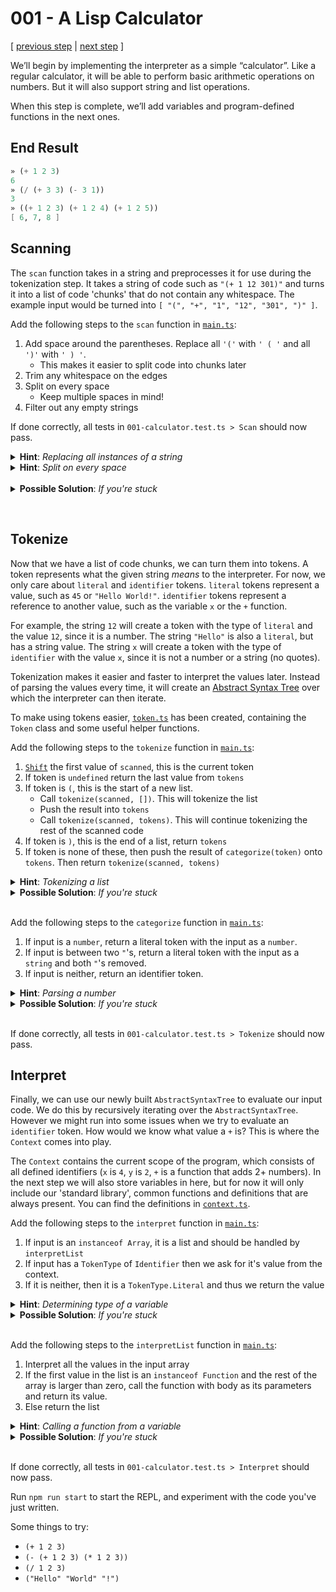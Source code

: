 # 001 - A Lisp Calculator

[ [previous step](./000%20-%20Introduction.md) | [next step](./002%20-%20Variables.md) ]

We’ll begin by implementing the interpreter as a simple “calculator”. Like a regular calculator, it will be able to perform basic arithmetic operations on numbers. But it will also support string and list operations.

When this step is complete, we’ll add variables and program-defined functions in the next ones.

## End Result

```scheme
» (+ 1 2 3)
6
» (/ (+ 3 3) (- 3 1))
3
» ((+ 1 2 3) (+ 1 2 4) (+ 1 2 5))
[ 6, 7, 8 ]
```

## Scanning

The `scan` function takes in a string and preprocesses it for use during the tokenization step. It takes a string of code such as `"(+ 1 12 301)"` and turns it into a list of code 'chunks' that do not contain any whitespace. The example input would be turned into `[ "(", "+", "1", "12", "301", ")" ]`.

Add the following steps to the `scan` function in [`main.ts`](../src/main.ts):

1. Add space around the parentheses. Replace all `'('` with `' ( '` and all `')'` with `' ) '`.
   - This makes it easier to split code into chunks later
1. Trim any whitespace on the edges
1. Split on every space
   - Keep multiple spaces in mind!
1. Filter out any empty strings

If done correctly, all tests in `001-calculator.test.ts > Scan` should now pass.

<details> 
  <summary> <b>Hint</b>: <i>Replacing all instances of a string</i> </summary>

```js
string.replaceAll(replaceString, withString);

"ABBABBA".replaceAll("A", " A "); // => " A BB A BB A "
```

</details>

<details> 
  <summary> <b>Hint</b>: <i>Split on every space</i> </summary>

```js
string.split(/\s+/);

"A AB    BA".split(/\s+/); // => ["A", "AB", "BA"]
```

</details>
&nbsp;
<details> 
  <summary> <b>Possible Solution</b>: <i>If you're stuck</i> </summary>

```ts
export const scan = (input: string): Scan => {
  return input
    .replaceAll("(", " ( ")
    .replaceAll(")", " ) ")
    .trim()
    .split(/\s+/);
};
```

</details>

&nbsp;

## Tokenize

Now that we have a list of code chunks, we can turn them into tokens. A token represents what the given string _means_ to the interpreter. For now, we only care about `literal` and `identifier` tokens. `literal` tokens represent a value, such as `45` or `"Hello World!"`. `identifier` tokens represent a reference to another value, such as the variable `x` or the `+` function.

For example, the string `12` will create a token with the type of `literal` and the value `12`, since it is a number. The string `"Hello"` is also a `literal`, but has a string value. The string `x` will create a token with the type of `identifier` with the value `x`, since it is not a number or a string (no quotes).

Tokenization makes it easier and faster to interpret the values later. Instead of parsing the values every time, it will create an [Abstract Syntax Tree](https://www.wikiwand.com/en/Abstract_syntax_tree) over which the interpreter can then iterate.

To make using tokens easier, [`token.ts`](../src/token.ts) has been created, containing the `Token` class and some useful helper functions.

Add the following steps to the `tokenize` function in [`main.ts`](../src/main.ts):

1. [`Shift`](https://developer.mozilla.org/en-US/docs/Web/JavaScript/Reference/Global_Objects/Array/shift) the first value of `scanned`, this is the current token
1. If token is `undefined` return the last value from `tokens`
1. If token is `(`, this is the start of a new list.
   - Call `tokenize(scanned, [])`. This will tokenize the list
   - Push the result into `tokens`
   - Call `tokenize(scanned, tokens)`. This will continue tokenizing the rest of the scanned code
1. If token is `)`, this is the end of a list, return `tokens`
1. If token is none of these, then push the result of `categorize(token)` onto `tokens`. Then return `tokenize(scanned, tokens)`

<details> 
  <summary> <b>Hint</b>: <i>Tokenizing a list</i> </summary>

```js
const list = tokenize(scanned, []);
tokens.push(list);
return tokenize(scanned, tokens);
```

</details>

<details> 
  <summary> <b>Possible Solution</b>: <i>If you're stuck</i> </summary>

```ts
export const tokenize = (
  scanned: Scan,
  tokens: TokenizedCode[] = []
): TokenizedCode => {
  const token: ScannedCode | undefined = scanned.shift();

  switch (token) {
    case undefined:
      return tokens.pop()!; // Force not null/undefined
    case "(":
      const list = tokenize(scanned, []);
      tokens.push(list);
      return tokenize(scanned, tokens);
    case ")":
      return tokens;
    default:
      const categorized = categorize(token);
      const next = tokens.concat(categorized);
      return tokenize(scanned, next);
  }
};
```

</details>
&nbsp;

Add the following steps to the `categorize` function in [`main.ts`](../src/main.ts):

1. If input is a `number`, return a literal token with the input as a `number`.
1. If input is between two `"`'s, return a literal token with the input as a `string` and both `"`'s removed.
1. If input is neither, return an identifier token.

<details> 
  <summary> <b>Hint</b>: <i>Parsing a number</i> </summary>

```js
const number = parseFloat(input);

// Trying to parse a non number will return NaN (Not a Number)
// So to check if a string is a number:
const isNumber = !isNaN(parseFloat(input));
```

There is a helper function for checking `isNumber` in [`util.ts`](../src/util.ts)

</details>

<details> 
  <summary> <b>Possible Solution</b>: <i>If you're stuck</i> </summary>

```ts
export const categorize = (input: ScannedCode): Token => {
  if (isNumber(input)) return Token.literal(parseFloat(input));

  if (input.at(0) === `"` && input.at(-1) === `"`)
    return Token.literal(input.slice(1, -1));

  return Token.identifier(input);
};
```

</details>
&nbsp;

If done correctly, all tests in `001-calculator.test.ts > Tokenize` should now pass.

## Interpret

Finally, we can use our newly built `AbstractSyntaxTree` to evaluate our input code. We do this by recursively iterating over the `AbstractSyntaxTree`. However we might run into some issues when we try to evaluate an `identifier` token. How would we know what value a `+` is? This is where the `Context` comes into play.

The `Context` contains the current scope of the program, which consists of all defined identifiers (`x` is `4`, `y` is `2`, `+` is a function that adds 2+ numbers). In the next step we will also store variables in here, but for now it will only include our 'standard library', common functions and definitions that are always present. You can find the definitions in [`context.ts`](../src/context.ts).

Add the following steps to the `interpret` function in [`main.ts`](../src/main.ts):

1. If input is an `instanceof Array`, it is a list and should be handled by `interpretList`
1. If input has a `TokenType` of `Identifier` then we ask for it's value from the context.
1. If it is neither, then it is a `TokenType.Literal` and thus we return the value

<details> 
  <summary> <b>Hint</b>: <i>Determining type of a variable</i> </summary>

```js
// If the value is a primitive
const isString = typeof input === "string";

// If the value is an object
const isArray = input instanceof Array;
```

</details>

<details> 
  <summary> <b>Possible Solution</b>: <i>If you're stuck</i> </summary>

```ts
export const interpret = (
  input: AbstractSyntaxTree,
  context: Context = Context.StandardLibrary()
) => {
  if (input instanceof Array) return interpretList(input, context);
  if (input.type === TokenType.Identifier)
    return context.get(input.value as Identifier);
  return input.value;
};
```

</details>
&nbsp;

Add the following steps to the `interpretList` function in [`main.ts`](../src/main.ts):

1. Interpret all the values in the input array
1. If the first value in the list is an `instanceof Function` and the rest of the array is larger than zero, call the function with body as its parameters and return its value.
1. Else return the list

<details> 
  <summary> <b>Hint</b>: <i>Calling a function from a variable</i> </summary>

```js
// The first parameter is the value to use as `this` when calling the function. Not relevant for us.
const output = func.call(undefined, parameters);
```

</details>

<details> 
  <summary> <b>Possible Solution</b>: <i>If you're stuck</i> </summary>

```ts
const interpretList = (input: TokenizedCode[], context: Context) => {
  const list: TokenValue = input.map((x) => interpret(x, context));
  const [head, ...body] = list;

  if (head instanceof Function && body.length >= 1)
    return head.call(undefined, body);
  else return list;
};
```

</details>
&nbsp;

If done correctly, all tests in `001-calculator.test.ts > Interpret` should now pass.

Run `npm run start` to start the REPL, and experiment with the code you've just written.

Some things to try:

- `(+ 1 2 3)`
- `(- (+ 1 2 3) (* 1 2 3))`
- `(/ 1 2 3)`
- `("Hello" "World" "!")`
